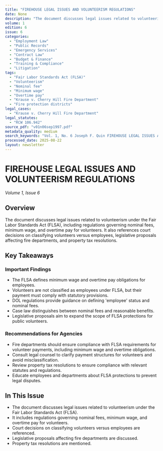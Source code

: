 ```yaml
---
title: "FIREHOUSE LEGAL ISSUES AND VOLUNTEERISM REGULATIONS"
date: None
description: "The document discusses legal issues related to volunteerism under the Fair Labor Standards Act (FLSA), including regulations governing nominal fees, minimum wage, and overtime pay for volunteers. It also references court decisions on classifying volunteers versus employees, legislative proposals affecting fire departments, and property tax resolutions."
volume: 1
edition: 6
issue: 6
categories:
  - "Employment Law"
  - "Public Records"
  - "Emergency Services"
  - "Contract Law"
  - "Budget & Finance"
  - "Training & Compliance"
  - "Litigation"
tags:
  - "Fair Labor Standards Act (FLSA)"
  - "Volunteerism"
  - "Nominal fee"
  - "Minimum wage"
  - "Overtime pay"
  - "Krause v. Cherry Hill Fire Department"
  - "Fire protection districts"
legal_cases:
  - "Krause v. Cherry Hill Fire Department"
legal_statutes:
  - "RCW 106.942"
source_pdf: "v01n06sep1997.pdf"
metadata_quality: medium
search_keywords: "Vol. 1, No. 6 Joseph F. Quin FIREHOUSE LEGAL ISSUES AND VOLUNTEERISM. Page Inside (Page 1 of 4). Document content includes discussions on FLSA regulations, nominal fees, minimum wage, overtime pay, co..."
processed_date: 2025-08-22
layout: newsletter
---
```


# FIREHOUSE LEGAL ISSUES AND VOLUNTEERISM REGULATIONS

*Volume 1, Issue 6*

## Overview

The document discusses legal issues related to volunteerism under the Fair Labor Standards Act (FLSA), including regulations governing nominal fees, minimum wage, and overtime pay for volunteers. It also references court decisions on classifying volunteers versus employees, legislative proposals affecting fire departments, and property tax resolutions.

## Key Takeaways

### Important Findings

- The FLSA defines minimum wage and overtime pay obligations for employees.
- Volunteers are not classified as employees under FLSA, but their payment must comply with statutory provisions.
- DOL regulations provide guidance on defining 'employee' status and nominal fees.
- Case law distinguishes between nominal fees and reasonable benefits.
- Legislative proposals aim to expand the scope of FLSA protections for public volunteers.

### Recommendations for Agencies

- Fire departments should ensure compliance with FLSA requirements for volunteer payments, including minimum wage and overtime obligations.
- Consult legal counsel to clarify payment structures for volunteers and avoid misclassification.
- Review property tax resolutions to ensure compliance with relevant statutes and regulations.
- Educate employees and departments about FLSA protections to prevent legal disputes.

## In This Issue

- The document discusses legal issues related to volunteerism under the Fair Labor Standards Act (FLSA).
- It includes regulations governing nominal fees, minimum wage, and overtime pay for volunteers.
- Court decisions on classifying volunteers versus employees are referenced.
- Legislative proposals affecting fire departments are discussed.
- Property tax resolutions are mentioned.

